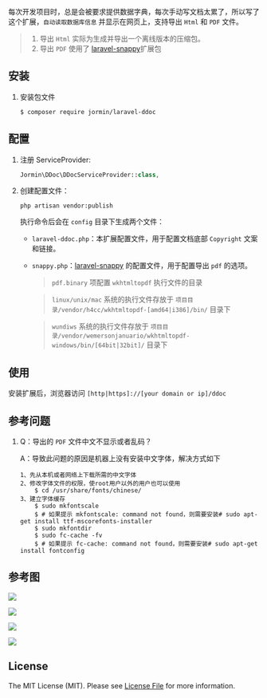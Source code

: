 每次开发项目时，总是会被要求提供数据字典，每次手动写文档太累了，所以写了这个扩展，`自动读取数据库信息` 并显示在网页上，支持导出 `Html` 和 `PDF` 文件。

> 1. 导出 `Html` 实际为生成并导出一个离线版本的压缩包。
> 2. 导出 `PDF` 使用了 [laravel-snappy](https://github.com/barryvdh/laravel-snappy)扩展包

## 安装

 1. 安装包文件

	``` bash
	$ composer require jormin/laravel-ddoc
	```

## 配置

1. 注册 ServiceProvider:
	
	```php
	Jormin\DDoc\DDocServiceProvider::class,
	```

2. 创建配置文件：

	```shell
	php artisan vendor:publish
	```
	
	执行命令后会在 `config` 目录下生成两个文件：
	
	- `laravel-ddoc.php`：本扩展配置文件，用于配置文档底部 `Copyright` 文案和链接。
	
	- `snappy.php`：[laravel-snappy](https://github.com/barryvdh/laravel-snappy) 的配置文件，用于配置导出 `pdf` 的选项。
	
	    > `pdf.binary` 项配置 `wkhtmltopdf` 执行文件的目录
	    
	    > `linux/unix/mac` 系统的执行文件存放于 `项目目录/vendor/h4cc/wkhtmltopdf-[amd64|i386]/bin/` 目录下
	    
	    > `wundiws` 系统的执行文件存放于 `项目目录/vendor/wemersonjanuario/wkhtmltopdf-windows/bin/[64bit|32bit]/` 目录下

## 使用

安装扩展后，浏览器访问 `[http|https]://[your domain or ip]/ddoc`

## 参考问题

1. Q：导出的 `PDF` 文件中文不显示或者乱码？
	
	A：导致此问题的原因是机器上没有安装中文字体，解决方式如下
	
	```
	1、先从本机或者网络上下载所需的中文字体
	2、修改字体文件的权限，使root用户以外的用户也可以使用
		$ cd /usr/share/fonts/chinese/
	3、建立字体缓存
		$ sudo mkfontscale
		$ # 如果提示 mkfontscale: command not found，则需要安装# sudo apt-get install ttf-mscorefonts-installer
		$ sudo mkfontdir 
		$ sudo fc-cache -fv
		$ # 如果提示 fc-cache: command not found，则需要安装# sudo apt-get install fontconfig
	```

## 参考图

![](https://qiniu.blog.lerzen.com/8a066a40-161b-11e7-92cc-e978e5791021.jpg)

![](https://qiniu.blog.lerzen.com/95bb00d0-161b-11e7-a852-9fb963e13414.jpg)

![](https://qiniu.blog.lerzen.com/a2d1f730-161b-11e7-a10b-458e1139cb1a.jpg)

![](https://qiniu.blog.lerzen.com/cd6439d0-161b-11e7-83ae-01bf49de6b3e.jpg)

## License

The MIT License (MIT). Please see [License File](LICENSE.md) for more information.
